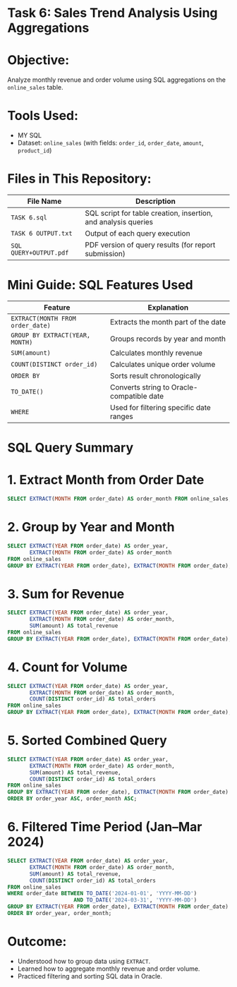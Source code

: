 # Task 6: Sales Trend Analysis Using Aggregations

# Objective:

Analyze monthly revenue and order volume using SQL aggregations on the `online_sales` table.

# Tools Used:

* MY SQL 
* Dataset: `online_sales` (with fields: `order_id`, `order_date`, `amount`, `product_id`)

# Files in This Repository:

| File Name           | Description                                                                              |
| ------------------- | ---------------------------------------------------------------------------------------- |
| `TASK 6.sql`        | SQL script for table creation, insertion, and analysis queries                           |
| `TASK 6 OUTPUT.txt` | Output of each query execution                                                           |
| `SQL QUERY+OUTPUT.pdf`| PDF version of query results (for report submission)                                   |

# Mini Guide: SQL Features Used

| Feature                          | Explanation                               |
| -------------------------------- | ----------------------------------------- |
| `EXTRACT(MONTH FROM order_date)` | Extracts the month part of the date       |
| `GROUP BY EXTRACT(YEAR, MONTH)`  | Groups records by year and month          |
| `SUM(amount)`                    | Calculates monthly revenue                |
| `COUNT(DISTINCT order_id)`       | Calculates unique order volume            |
| `ORDER BY`                       | Sorts result chronologically              |
| `TO_DATE()`                      | Converts string to Oracle-compatible date |
| `WHERE`                          | Used for filtering specific date ranges   |

# SQL Query Summary

# 1. Extract Month from Order Date

```sql
SELECT EXTRACT(MONTH FROM order_date) AS order_month FROM online_sales;
```

# 2. Group by Year and Month

```sql
SELECT EXTRACT(YEAR FROM order_date) AS order_year,
       EXTRACT(MONTH FROM order_date) AS order_month
FROM online_sales
GROUP BY EXTRACT(YEAR FROM order_date), EXTRACT(MONTH FROM order_date);
```

# 3. Sum for Revenue

```sql
SELECT EXTRACT(YEAR FROM order_date) AS order_year,
       EXTRACT(MONTH FROM order_date) AS order_month,
       SUM(amount) AS total_revenue
FROM online_sales
GROUP BY EXTRACT(YEAR FROM order_date), EXTRACT(MONTH FROM order_date);
```

# 4. Count for Volume

```sql
SELECT EXTRACT(YEAR FROM order_date) AS order_year,
       EXTRACT(MONTH FROM order_date) AS order_month,
       COUNT(DISTINCT order_id) AS total_orders
FROM online_sales
GROUP BY EXTRACT(YEAR FROM order_date), EXTRACT(MONTH FROM order_date);
```

# 5. Sorted Combined Query

```sql
SELECT EXTRACT(YEAR FROM order_date) AS order_year,
       EXTRACT(MONTH FROM order_date) AS order_month,
       SUM(amount) AS total_revenue,
       COUNT(DISTINCT order_id) AS total_orders
FROM online_sales
GROUP BY EXTRACT(YEAR FROM order_date), EXTRACT(MONTH FROM order_date)
ORDER BY order_year ASC, order_month ASC;
```

# 6. Filtered Time Period (Jan–Mar 2024)

```sql
SELECT EXTRACT(YEAR FROM order_date) AS order_year,
       EXTRACT(MONTH FROM order_date) AS order_month,
       SUM(amount) AS total_revenue,
       COUNT(DISTINCT order_id) AS total_orders
FROM online_sales
WHERE order_date BETWEEN TO_DATE('2024-01-01', 'YYYY-MM-DD') 
                     AND TO_DATE('2024-03-31', 'YYYY-MM-DD')
GROUP BY EXTRACT(YEAR FROM order_date), EXTRACT(MONTH FROM order_date)
ORDER BY order_year, order_month;
```

# Outcome:

* Understood how to group data using `EXTRACT`.
* Learned how to aggregate monthly revenue and order volume.
* Practiced filtering and sorting SQL data in Oracle.

